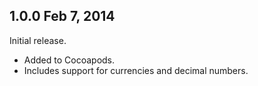 
## 1.0.0 Feb 7, 2014

Initial release.

- Added to Cocoapods.
- Includes support for currencies and decimal numbers.
